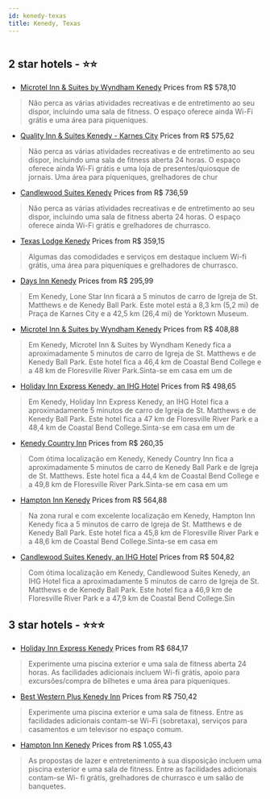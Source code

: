 ```yaml
---
id: kenedy-texas
title: Kenedy, Texas
---
```


<center><img src="https://i.travelapi.com/hotels/7000000/6330000/6321100/6321095/14f7cec9_z.jpg" alt="" /></center>


##  2 star hotels - ⭐️⭐️

-    [Microtel Inn & Suites by Wyndham Kenedy](https://us.hurb.com/hotels/kenedy/microtel-inn-suites-by-wyndham-kenedy-HT-LK9J?cmp=18055) Prices from R$ 578,10
   > Não perca as várias atividades recreativas e de entretimento ao seu dispor, incluindo uma sala de fitness. O espaço oferece ainda Wi-Fi grátis e uma área para piqueniques.
-    [Quality Inn & Suites Kenedy - Karnes City](https://us.hurb.com/hotels/kenedy/quality-inn-suites-kenedy-karnes-city-HT-R6P9?cmp=18055) Prices from R$ 575,62
   > Não perca as várias atividades recreativas e de entretimento ao seu dispor, incluindo uma sala de fitness aberta 24 horas. O espaço oferece ainda Wi-Fi grátis e uma loja de presentes/quiosque de jornais. Uma área para piqueniques, grelhadores de chur
-    [Candlewood Suites Kenedy](https://us.hurb.com/hotels/kenedy/candlewood-suites-kenedy-HT-AK47?cmp=18055) Prices from R$ 736,59
   > Não perca as várias atividades recreativas e de entretimento ao seu dispor, incluindo uma sala de fitness aberta 24 horas. O espaço oferece ainda Wi-Fi grátis e grelhadores de churrasco.
-    [Texas Lodge Kenedy](https://us.hurb.com/hotels/kenedy/texas-lodge-kenedy-HT-A6KP?cmp=18055) Prices from R$ 359,15
   > Algumas das comodidades e serviços em destaque incluem Wi-fi grátis, uma área para piqueniques e grelhadores de churrasco.
-    [Days Inn Kenedy](https://us.hurb.com/hotels/kenedy/days-inn-kenedy-HT-PTJK?cmp=18055) Prices from R$ 295,99
   > Em Kenedy, Lone Star Inn ficará a 5 minutos de carro de Igreja de St. Matthews e de Kenedy Ball Park. Este motel está a 8,3 km (5,2 mi) de Praça de Karnes City e a 42,5 km (26,4 mi) de Yorktown Museum.
-    [Microtel Inn & Suites by Wyndham Kenedy](https://us.hurb.com/hotels/kenedy/microtel-inn-suites-by-wyndham-kenedy-HT-HE83?cmp=18055) Prices from R$ 408,88
   > Em Kenedy, Microtel Inn & Suites by Wyndham Kenedy fica a aproximadamente 5 minutos de carro de Igreja de St. Matthews e de Kenedy Ball Park.  Este hotel fica a 46,4 km de Coastal Bend College e a 48 km de Floresville River Park.Sinta-se em casa em um de 
-    [Holiday Inn Express Kenedy, an IHG Hotel](https://us.hurb.com/hotels/kenedy/holiday-inn-express-kenedy-an-ihg-hotel-HT-D1SY?cmp=18055) Prices from R$ 498,65
   > Em Kenedy, Holiday Inn Express Kenedy, an IHG Hotel fica a aproximadamente 5 minutos de carro de Igreja de St. Matthews e de Kenedy Ball Park.  Este hotel fica a 47 km de Floresville River Park e a 48,4 km de Coastal Bend College.Sinta-se em casa em um de
-    [Kenedy Country Inn](https://us.hurb.com/hotels/kenedy/kenedy-country-inn-HT-Q9TZ?cmp=18055) Prices from R$ 260,35
   > Com ótima localização em Kenedy, Kenedy Country Inn fica a aproximadamente 5 minutos de carro de Kenedy Ball Park e de Igreja de St. Matthews.  Este hotel fica a 44,4 km de Coastal Bend College e a 49,8 km de Floresville River Park.Sinta-se em casa em um 
-    [Hampton Inn Kenedy](https://us.hurb.com/hotels/kenedy/hampton-inn-kenedy-HT-127I?cmp=18055) Prices from R$ 564,88
   > Na zona rural e com excelente localização em Kenedy, Hampton Inn Kenedy fica a 5 minutos de carro de Igreja de St. Matthews e de Kenedy Ball Park.  Este hotel fica a 45,8 km de Floresville River Park e a 48,6 km de Coastal Bend College.Sinta-se em casa em
-    [Candlewood Suites Kenedy, an IHG Hotel](https://us.hurb.com/hotels/kenedy/candlewood-suites-kenedy-an-ihg-hotel-HT-HCJU?cmp=18055) Prices from R$ 504,82
   > Com ótima localização em Kenedy, Candlewood Suites Kenedy, an IHG Hotel fica a aproximadamente 5 minutos de carro de Igreja de St. Matthews e de Kenedy Ball Park.  Este hotel fica a 46,9 km de Floresville River Park e a 47,9 km de Coastal Bend College.Sin

##  3 star hotels - ⭐️⭐️⭐️

-    [Holiday Inn Express Kenedy](https://us.hurb.com/hotels/kenedy/holiday-inn-express-kenedy-HT-218E?cmp=18055) Prices from R$ 684,17
   > Experimente uma piscina exterior e uma sala de fitness aberta 24 horas. As facilidades adicionais incluem Wi-fi grátis, apoio para excursões/compra de bilhetes e uma área para piqueniques.
-    [Best Western Plus Kenedy Inn](https://us.hurb.com/hotels/kenedy/best-western-plus-kenedy-inn-HT-AEM3?cmp=18055) Prices from R$ 750,42
   > Experimente uma piscina exterior e uma sala de fitness. Entre as facilidades adicionais contam-se Wi-Fi (sobretaxa), serviços para casamentos e um televisor no espaço comum.
-    [Hampton Inn Kenedy](https://us.hurb.com/hotels/kenedy/hampton-inn-kenedy-HT-O2YS?cmp=18055) Prices from R$ 1.055,43
   > As propostas de lazer e entretenimento à sua disposição incluem uma piscina exterior e uma sala de fitness. Entre as facilidades adicionais contam-se Wi- fi grátis, grelhadores de churrasco e um salão de banquetes.

